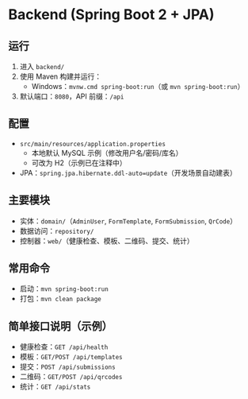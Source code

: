 # Backend (Spring Boot 2 + JPA)

## 运行
1. 进入 `backend/`
2. 使用 Maven 构建并运行：
   - Windows：`mvnw.cmd spring-boot:run`（或 `mvn spring-boot:run`）
3. 默认端口：`8080`，API 前缀：`/api`

## 配置
- `src/main/resources/application.properties`
  - 本地默认 MySQL 示例（修改用户名/密码/库名）
  - 可改为 H2（示例已在注释中）
- JPA：`spring.jpa.hibernate.ddl-auto=update`（开发场景自动建表）

## 主要模块
- 实体：`domain/`（`AdminUser`, `FormTemplate`, `FormSubmission`, `QrCode`）
- 数据访问：`repository/`
- 控制器：`web/`（健康检查、模板、二维码、提交、统计）

## 常用命令
- 启动：`mvn spring-boot:run`
- 打包：`mvn clean package`

## 简单接口说明（示例）
- 健康检查：`GET /api/health`
- 模板：`GET/POST /api/templates`
- 提交：`POST /api/submissions`
- 二维码：`GET/POST /api/qrcodes`
- 统计：`GET /api/stats`
